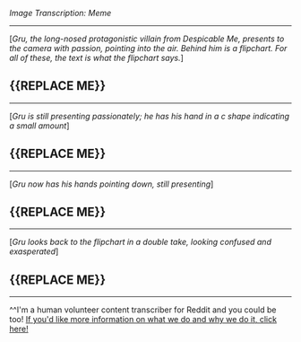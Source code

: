 *Image Transcription: Meme*

---

[*Gru, the long-nosed protagonistic villain from Despicable Me, presents to the camera with passion, pointing into the air. Behind him is a flipchart. For all of these, the text is what the flipchart says.*]

## {{REPLACE ME}}

---
[*Gru is still presenting passionately; he has his hand in a c shape indicating a small amount*]

## {{REPLACE ME}}

---
[*Gru now has his hands pointing down, still presenting*]

## {{REPLACE ME}}

---
[*Gru looks back to the flipchart in a double take, looking confused and exasperated*]

## {{REPLACE ME}}

---

^^I'm&#32;a&#32;human&#32;volunteer&#32;content&#32;transcriber&#32;for&#32;Reddit&#32;and&#32;you&#32;could&#32;be&#32;too!&#32;[If&#32;you'd&#32;like&#32;more&#32;information&#32;on&#32;what&#32;we&#32;do&#32;and&#32;why&#32;we&#32;do&#32;it,&#32;click&#32;here!](https://www.reddit.com/r/TranscribersOfReddit/wiki/index)
